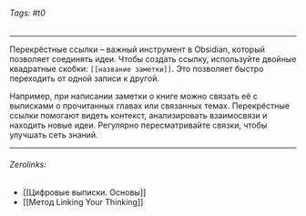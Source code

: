 ###### Tags:  #t0
___
Перекрёстные ссылки – важный инструмент в Obsidian, который позволяет соединять идеи. Чтобы создать ссылку, используйте двойные квадратные скобки: `[[название заметки]]`. Это позволяет быстро переходить от одной записи к другой.

Например, при написании заметки о книге можно связать её с выписками о прочитанных главах или связанных темах. Перекрёстные ссылки помогают видеть контекст, анализировать взаимосвязи и находить новые идеи. Регулярно пересматривайте связки, чтобы улучшать сеть знаний.
___
###### Zerolinks: 
- [[Цифровые выписки. Основы]]
- [[Метод Linking Your Thinking]]